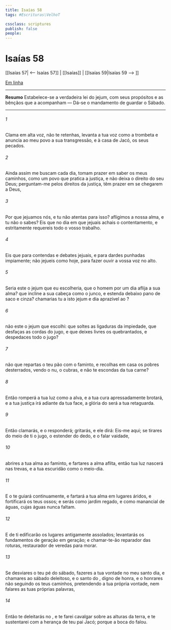 ```yaml
---
title: Isaías 58
tags: #Escrituras\VelhoT

cssclass: scriptures
publish: false
people:
---
```


# Isaías 58
[[Isaías 57| <-- Isaías 57]] | [[Isaías]] | [[Isaías 59|Isaías 59 --> ]]

[Em linha](https://churchofjesuschrist.org/study/scriptures/ot/isa/58?lang=por)

---
__Resumo__
Estabelece-se a verdadeira lei do jejum, com seus propósitos e as bênçãos que a acompanham — Dá-se o mandamento de guardar o Sábado.

---
###### 1 
Clama em alta voz, não te retenhas, levanta a tua voz como a trombeta e anuncia ao meu povo a sua transgressão, e à casa de Jacó, os seus pecados.

###### 2 
Ainda assim me buscam cada dia, tomam prazer em saber os meus caminhos, como um povo que pratica a justiça, e não deixa o direito do seu Deus; perguntam-me pelos direitos da justiça,  têm prazer em se chegarem a Deus,

###### 3 
 Por que jejuamos nós, e tu não atentas para isso?  afligimos a nossa alma, e tu não o sabes? Eis que no dia em que jejuais achais o  contentamento, e estritamente requereis todo o vosso trabalho.

###### 4 
Eis que para contendas e debates jejuais, e para dardes punhadas impiamente; não jejueis como hoje, para fazer ouvir a vossa voz no alto.

###### 5 
Seria este o jejum que eu escolheria, que o homem por um dia aflija a sua alma? que incline a sua cabeça como o junco, e estenda debaixo  pano de saco e cinza? chamarias tu a isto jejum e dia aprazível ao ?

###### 6 
 não  este o jejum que escolhi: que soltes as ligaduras da impiedade, que desfaças as cordas do jugo, e que deixes livres os quebrantados, e despedaces todo o jugo?

###### 7 
 não  que repartas o teu pão com o faminto, e recolhas em casa os pobres desterrados,  vendo o nu, o cubras, e não te escondas da tua carne?

###### 8 
Então romperá a tua luz como a alva, e a tua cura apressadamente brotará, e a tua justiça irá adiante da tua face,  a glória do  será a tua retaguarda.

###### 9 
Então clamarás, e o   responderá; gritarás, e ele dirá: Eis-me aqui; se tirares do meio de ti o jugo, o estender do dedo, e o falar vaidade,

###### 10 
 abrires a tua alma ao faminto, e fartares a alma aflita, então  tua luz nascerá nas trevas, e a tua escuridão  como o meio-dia.

###### 11 
E o  te guiará continuamente, e fartará a tua alma em lugares áridos, e fortificará os teus ossos; e serás como  jardim regado, e como  manancial de águas, cujas águas nunca faltam.

###### 12 
E  de ti  edificarão os lugares antigamente assolados;  levantarás os fundamentos de geração em geração; e chamar-te-ão reparador das roturas,  restaurador de veredas para morar.

###### 13 
Se desviares o teu pé do sábado,  fazeres a tua vontade no meu santo dia, e chamares ao sábado deleitoso, e o santo  do , digno de honra, e o honrares não seguindo os teus caminhos,  pretendendo  a tua própria vontade, nem falares as tuas próprias palavras,

###### 14 
Então te deleitarás no , e te farei cavalgar sobre as alturas da terra, e te sustentarei com a herança de teu pai Jacó; porque a boca do   falou.

